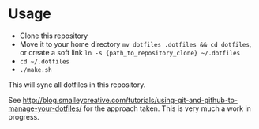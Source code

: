 # Usage

* Clone this repository
* Move it to your home directory `mv dotfiles .dotfiles && cd dotfiles`, or create a soft link `ln -s {path_to_repository_clone} ~/.dotfiles`
* `cd ~/.dotfiles`
* `./make.sh`

This will sync all dotfiles in this repository.

See http://blog.smalleycreative.com/tutorials/using-git-and-github-to-manage-your-dotfiles/ for the approach taken. This is very much a work in progress.
